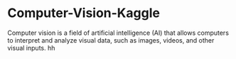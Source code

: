 # Computer-Vision-Kaggle
Computer vision is a field of artificial intelligence (AI) that allows computers to interpret and analyze visual data, such as images, videos, and other visual inputs. 
hh
